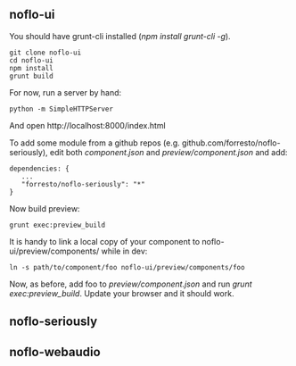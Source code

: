 noflo-ui
--------

You should have grunt-cli installed (*npm install grunt-cli -g*).

    git clone noflo-ui
    cd noflo-ui
    npm install
    grunt build

For now, run a server by hand:

    python -m SimpleHTTPServer

And open http://localhost:8000/index.html

To add some module from a github repos (e.g. github.com/forresto/noflo-seriously), edit both *component.json* and *preview/component.json* and add:

    dependencies: {
       ...
       "forresto/noflo-seriously": "*"
    }

Now build preview:

    grunt exec:preview_build

It is handy to link a local copy of your component to noflo-ui/preview/components/ while in dev:

    ln -s path/to/component/foo noflo-ui/preview/components/foo

Now, as before, add foo to *preview/component.json* and run *grunt exec:preview_build*. Update your browser and it should work.

noflo-seriously
---------------


noflo-webaudio
--------------